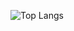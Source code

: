 ![Top Langs](https://github-readme-stats.vercel.app/api/top-langs/?username=devout-a&layout=compact&hide=html,css&theme=tokyonight&langs_count=8)
